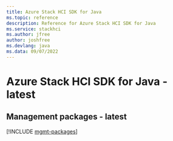 ```yaml
---
title: Azure Stack HCI SDK for Java
ms.topic: reference
description: Reference for Azure Stack HCI SDK for Java
ms.service: stackhci
ms.author: jfree
author: joshfree
ms.devlang: java
ms.data: 09/07/2022
---
```

# Azure Stack HCI SDK for Java - latest

## Management packages - latest
[!INCLUDE [mgmt-packages](stack-hci-mgmt-index.md)]
